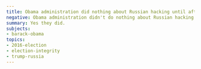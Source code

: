 ```yaml
---
title: Obama administration did nothing about Russian hacking until after election
negative: Obama administration didn't do nothing about Russian hacking until after election
summary: Yes they did.
subjects:
- barack-obama
topics:
- 2016-election
- election-integrity
- trump-russia
---
```

